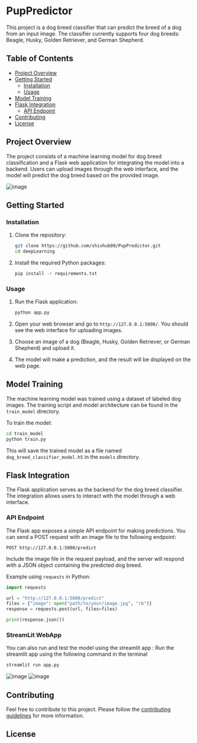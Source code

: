 # PupPredictor

This project is a dog breed classifier that can predict the breed of a dog from an input image. The classifier currently supports four dog breeds: Beagle, Husky, Golden Retriever, and German Shepherd.

## Table of Contents
- [Project Overview](#project-overview)
- [Getting Started](#getting-started)
  - [Installation](#installation)
  - [Usage](#usage)
- [Model Training](#model-training)
- [Flask Integration](#flask-integration)
  - [API Endpoint](#api-endpoint)
- [Contributing](#contributing)
- [License](#license)

## Project Overview

The project consists of a machine learning model for dog breed classification and a Flask web application for integrating the model into a backend. Users can upload images through the web interface, and the model will predict the dog breed based on the provided image.

![image](https://github.com/shivhub09/PupPredictor/assets/114899176/f40fc1ef-82e6-4aa7-a804-e9392c63da08)


## Getting Started

### Installation

1. Clone the repository:

    ```bash
    git clone https://github.com/shivhub09/PupPredictor.git
    cd deepLearning
    ```

2. Install the required Python packages:

    ```bash
    pip install -r requirements.txt
    ```

### Usage

1. Run the Flask application:

    ```bash
    python app.py
    ```

2. Open your web browser and go to `http://127.0.0.1:5000/`. You should see the web interface for uploading images.

3. Choose an image of a dog (Beagle, Husky, Golden Retriever, or German Shepherd) and upload it.

4. The model will make a prediction, and the result will be displayed on the web page.

## Model Training

The machine learning model was trained using a dataset of labeled dog images. The training script and model architecture can be found in the `train_model` directory.

To train the model:

```bash
cd train_model
python train.py
```

This will save the trained model as a file named `dog_breed_classifier_model.h5` in the `models` directory.

## Flask Integration

The Flask application serves as the backend for the dog breed classifier. The integration allows users to interact with the model through a web interface.

### API Endpoint

The Flask app exposes a simple API endpoint for making predictions. You can send a POST request with an image file to the following endpoint:

```
POST http://127.0.0.1:5000/predict
```

Include the image file in the request payload, and the server will respond with a JSON object containing the predicted dog breed.

Example using `requests` in Python:

```python
import requests

url = "http://127.0.0.1:5000/predict"
files = {"image": open("path/to/your/image.jpg", "rb")}
response = requests.post(url, files=files)

print(response.json())
```

### StreamLit WebApp

You can also run and test the model using the streamlit app :
Run the streamlit app using the following command in the terminal

```python
streamlit run app.py
```
![image](https://github.com/shivhub09/PupPredictor/assets/114899176/dba30074-1d33-4f93-b38d-caf2061fdba5)
![image](https://github.com/shivhub09/PupPredictor/assets/114899176/f2f7ebfb-664d-4340-b5d3-848f9baa9e8c)


## Contributing

Feel free to contribute to this project. Please follow the [contributing guidelines](CONTRIBUTING.md) for more information.

## License


